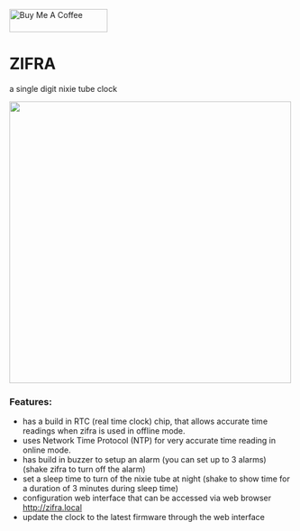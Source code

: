 <a href="https://www.buymeacoffee.com/gumslone" target="_blank"><img src="https://cdn.buymeacoffee.com/buttons/default-orange.png" alt="Buy Me A Coffee" height="41" width="174"></a>

# ZIFRA
a single digit nixie tube clock

<a href="https://www.youtube.com/watch?v=p9QBpXv5QZc" target="_blank"><img src="https://i.ytimg.com/vi/p9QBpXv5QZc/maxresdefault.jpg" width="500"></a>

### Features:
- has a build in RTC (real time clock) chip, that allows accurate time readings when zifra is used in offline mode.
- uses Network Time Protocol (NTP) for very accurate time reading in online mode.
- has build in buzzer to setup an alarm (you can set up to 3 alarms) (shake zifra to turn off the alarm)
- set a sleep time to turn of the nixie tube at night (shake to show time for a duration of 3 minutes during sleep time)
- configuration web interface that can be accessed via web browser http://zifra.local
- update the clock to the latest firmware through the web interface
